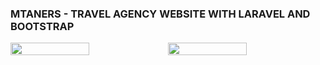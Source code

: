 <h3>MTANERS - TRAVEL AGENCY WEBSITE WITH LARAVEL AND BOOTSTRAP</h3>
<div style="display: flex; flex-flow: row wrap; justify-content: space-between">
    <image src="./ss.png" style="flex:1;width:50%">
    <image src="./ss2.png" style="flex:1;width:50%">
</div>